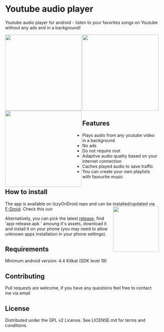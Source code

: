 #  Youtube audio player
Youtube audio player for android - listen to your favorites songs on Youtube without any ads and in a background! 

<img align="left" src="http://i.piccy.info/i9/12a2706d7a4795ddf588685bd205996d/1561825176/280398/1319854/Screenshot_1561824466.jpg" width=250 />
<img align="left" src="http://i.piccy.info/i9/83905112de885f13e84aaec962699ef1/1561825231/505334/1319854/Screenshot_1561824485.png" width=250 />
<img align="center" src="http://i.piccy.info/i9/832ca481e4691fb856fb71e5c3625c4c/1561825068/423976/1319854/Screenshot_1561824494.png" width=250 />

## Features
- Plays audio from any youtube video in a background
- No ads
- Do not require root
- Adaptive audio quality based on your internet connection
- Caches played audio to save traffic
- You can create your own playlists with favourite music 

## How to install
The app is available on IzzyOnDroid repo and can be installed/updated via [F-Droid](https://f-droid.org/ru/). Check this out:
[<img align="right" src="https://gitlab.com/IzzyOnDroid/repo/-/raw/master/assets/IzzyOnDroid.png" width=150/>](https://apt.izzysoft.de/fdroid/index/apk/com.github.kotvertolet.youtubeaudioplayer)


Alternatively, you can pick the latest [release](https://github.com/kotvertolet/youtube-audio-player/releases), find 'app-release.apk
' amoung it's assets, download it and install it on your phone (you may need to allow unknown apps installation in your phone settings).

## Requirements
Minimum android version: 4.4 Kitkat (SDK level 19)

## Contributing
Pull requests are welcome, if you have any questions feel free to contact me via email

## License
Distributed under the GPL v2 License. See LICENSE.md for terms and conditions.
